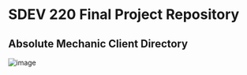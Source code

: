 # SDEV 220 Final Project Repository
## Absolute Mechanic Client Directory

![image](https://user-images.githubusercontent.com/117134027/208031857-f1995068-6126-48e3-8140-7d8a277fdd37.png)
